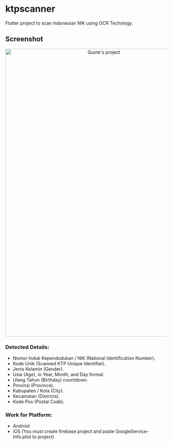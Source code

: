 # ktpscanner
Flutter project to scan Indonesian NIK using OCR Techology.

## Screenshot
<p align="center">
  <img src="https://i.ibb.co/FVRgtqp/IMG-8948.png" height="900" width="600" alt="Quote's project"/>
</p>

### Detected Details:
- Nomor Induk Kependudukan / NIK (National Identification Number).
- Kode Unik (Scanned KTP Unique Identifier).
- Jenis Kelamin (Gender).
- Usia (Age), in Year, Month, and Day format.
- Ulang Tahun (Birthday) countdown.
- Provinsi (Province).
- Kabupaten / Kota (City).
- Kecamatan (Districts).
- Kode Pos (Postal Code).

### Work for Platform:
- Android
- iOS (You must create firebase project and paste GoogleService-Info.plist to project)
